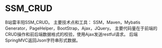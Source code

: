 # SSM_CRUD
B站雷丰阳SSM_CRUD。
主要技术点和工具：
SSM，Maven，Mybatis Generator，PageHelper，BootStrap，Ajax，JQuery。
主要代码量在于前端的CRUD操作和前后端数据格式的校验，使用Ajax发送restful请求。
后端SpringMVC返回Json字符串形式数据。

